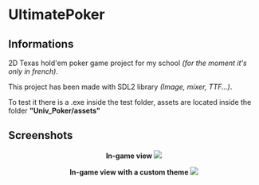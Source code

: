 # UltimatePoker
## Informations
2D Texas hold'em poker game project for my school *(for the moment it's only in french)*.

This project has been made with SDL2 library *(Image, mixer, TTF...)*.

To test it there is a .exe inside the test folder, assets are located inside the folder **"Univ_Poker/assets"**

## Screenshots
<p align="center"> <b> In-game view <b>
<img src="https://user-images.githubusercontent.com/65224852/235274041-89e0f8fa-a59f-4d32-b8d5-d0822742af80.png">
</p>

<p align="center"> <b> In-game view with a custom theme <b>
<img src="https://user-images.githubusercontent.com/65224852/235274581-e7a8b3c9-4720-4e67-8b2f-745b5744864c.png">
</p>
